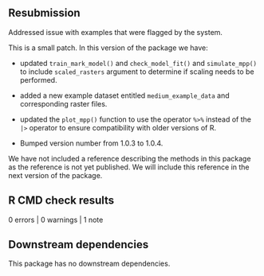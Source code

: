 ## Resubmission
Addressed issue with examples that were flagged by the system.

This is a small patch. In this version of the package we have:

* updated `train_mark_model()` and  `check_model_fit()` and `simulate_mpp()` to include `scaled_rasters` argument to determine if scaling needs to be performed.

* added a new example dataset entitled `medium_example_data` and corresponding raster files.

* updated the `plot_mpp()` function to use the operator `%>%` instead of the `|>` operator to ensure compatibility with older versions of R.

* Bumped version number from 1.0.3 to 1.0.4.

We have not included a reference describing the methods in this package as the reference is not yet published. We will include this reference in the next version of the package.

## R CMD check results

0 errors | 0 warnings | 1 note

## Downstream dependencies
This package has no downstream dependencies.
